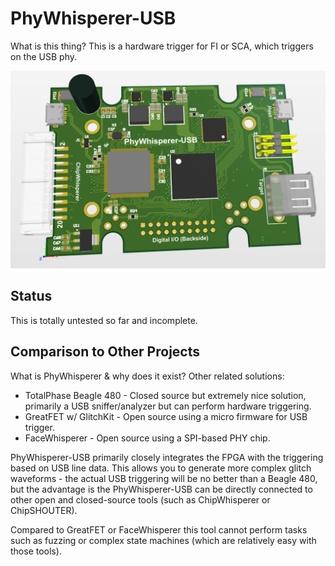 # PhyWhisperer-USB

What is this thing? This is a hardware trigger for FI or SCA, which triggers on the USB phy.

![](hardware/doc/phywhispererpcb.png)

## Status

This is totally untested so far and incomplete.

## Comparison to Other Projects

What is PhyWhisperer & why does it exist? Other related solutions:

* TotalPhase Beagle 480 - Closed source but extremely nice solution, primarily a USB sniffer/analyzer but can perform hardware triggering.
* GreatFET w/ GlitchKit - Open source using a micro firmware for USB trigger.
* FaceWhisperer - Open source using a SPI-based PHY chip.

PhyWhisperer-USB primarily closely integrates the FPGA with the triggering based on USB line data. This allows you to generate more complex glitch waveforms - the actual USB triggering will be no better than a Beagle 480, but the advantage is the PhyWhisperer-USB can be directly connected to other open and closed-source tools (such as ChipWhisperer or ChipSHOUTER).

Compared to GreatFET or FaceWhisperer this tool cannot perform tasks such as fuzzing or complex state machines (which are relatively easy with those tools).

